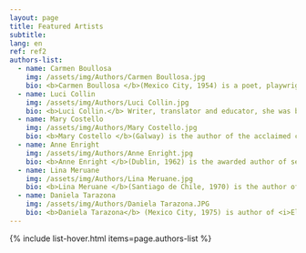 ```yaml
---
layout: page
title: Featured Artists
subtitle:
lang: en
ref: ref2
authors-list:
  - name: Carmen Boullosa
    img: /assets/img/Authors/Carmen Boullosa.jpg
    bio: <b>Carmen Boullosa </b>(Mexico City, 1954) is a poet, playwright, novelist and essayist.  She has published 18 novels, including <i>Antes</i> (1989)/ <i>Before</i> (2016), <i>Son vacas, somos puercos</i> (1991)/ <i>They’re Cows, We’re Pigs</i> (1997), <i>Llanto</i> (1992), <i>Duerme</i> (1994), <i>Treinta años</i> (1999)/ <i>Leaving Tabasco</i> (2001) y <i>Texas</i> (2013)/ <i>Texas&#58; The Great Theft</i> (2014). Two of her novels were awarded the distinction Best Novel Published in Mexico by <i>Reforma</i> newspaper. She also received the Xavier Villaurrutia Award for Best Mexican Novel, along many other international awards such as the 2015 International Dublin Literary Award and the German <i>Liberatur</i> prize. Her work has been translated into more than eight languages.<br><br>With fellow writer Salman Rushdie, Boullosa co-founded Mexico City’s House for Persecuted Writers, also known as Casa Citlaltépetl. She has also published art books and mixed media which have been exhibited at Mexican Museum of Modern Art and the New York Public Library.<br><br>As to her academic career, Boullosa has been a keynote speaker and lectured in Argentina, Ecuador, Venezuela, Colombia, France, Spain, England Germany, and Austria, as well as several American universities such as Brown, UC-Irvine and Princeton. She was also a visiting professor at New York University, San Diego State, Georgetown and La Sorbonne. Her literary work has been the object of abundant scholarly studies.
  - name: Luci Collin
    img: /assets/img/Authors/Luci Collin.jpg
    bio: <b>Luci Collin.</b> Writer, translator and educator, she was born in Brazil in 1964. She earned a BA in Piano/Performance (EMBAP, 1985), a degree in Portuguese and English Languages (UFPR, 1989), and a BA in Classical Percussion (EMBAP, 1990). She holds a Master’s Degree in English Literature (UFPR, 2003), a PhD in Linguistics and English Literature (USP, 2003) and two Postdoctoral Degrees (USP 2010/2017) researching on Irish Literature.<br><br> As a creative writer, she has published more than 20 books&#58; <i>Rosa que está</i> (2020), <i>Fascinação</i> (2019), and <i>A peça intocada</i> (2017) are among her latest. Her works have been included in national and international anthologies (in the USA, Germany, France, Mexico, Uruguay, Argentina and Peru) and she has been granted several literary awards, such as the Prêmio Jabuti/ Poesia, in 2016. She is a retired professor from the Federal University of Paraná (UFPR) and currently researches on the work of Irish poet Mary O’Donnell, at the W.B. Yeats Chair of Irish Studies, University of São Paulo.<br><br> A selection of Luci Collin’s poems, in Spanish, is available in <a href="https://www.vallejoandcompany.com/12-1-poemas-de-luci-collin/">this link.</a>
  - name: Mary Costello
    img: /assets/img/Authors/Mary Costello.jpg
    bio: <b>Mary Costello </b>(Galway) is the author of the acclaimed collection of short stories, <i>The China Factory </i>(2012), which was shortlisted for the First Book Award, granted by <i>The Guardian</i>. Costello earned an Arts Council bursary in 2011 and 2013. Her second book and first novel, <i>Academy Street</i>, was published in 2014 and was widely renowned. The novel was shortlisted for the Dublin International Literary Award, the Costa First Novel Prize and the EU Prize for Literature. <i>Academy Street </i>received both the awards of Irish Novel of the Year and Irish Book of the Year in 2014. Her latest novel, <i>The River </i>Capture, was published in 2019. Her work has been adapted by BBC Radio 4. She currently lives in Dublin.
  - name: Anne Enright
    img: /assets/img/Authors/Anne Enright.jpg
    bio: <b>Anne Enright </b>(Dublin, 1962) is the awarded author of seven novels, three collections of short stories and a collection of essays. Throughout her career, she has been granted numerous awards. Since 2010, she is a fellow of the Royal Society of Literature. In 1995, her first novel, <i>The Wig my Father Wore</i>, was shortlisted for the Irish Times/Aer Lingus Irish Literature Prize. <i>What Are You Like?</i>, published in 2000, received the Encore Award, and was shortlisted for the Whitbread Novel Award. In 2007, Enright published her fourth novel, <i>The Gathering</i>, which obtained the Man Booker Prize and was considered the Irish Novel of the Year, acknowledgement that <i>The Green Road </i>also received in 2015. In February 2020, Enright published <i>Actress</i>, her most recent novel.<br><br> Anne Enright read English and Philosophy at Trinity College Dublin, and completed an MA in Creative Writing, under Angela Carter’s tutelage, at the University of East Anglia. Enright has worked as a TV producer for the RTE network, and her short stories have appeared in several magazines like <i>The New Yorker </i>and <i>The Paris Review.</i>
  - name: Lina Meruane
    img: /assets/img/Authors/Lina Meruane.jpg
    bio: <b>Lina Meruane </b>(Santiago de Chile, 1970) is the author of five novels, six books of essays and numerous short stories. Her work has appeared in several international magazines such as <i>Lateral </i>(Spain), <i>The Literary Review </i>(United States), <i>Schiffe aus Feuer</i> (Germany), among others. Her first collection of short stories, <i>Las Infantas</i>, was published in 1998, after receiving a scholarship from the National Fund of Cultural Development and Arts (FONDART). In 2004, she published the novel <i>Fruta Podrida</i>, which received the Best New Novel Award, granted by the National Council of Culture and Art (CNCA). In 2011, she was awarded the Anna Seghers Prize due to the quality of her work and, in 2012, she received the Sor Juana Inés de la Cruz Prize in Guadalajara International Book Fair for her celebrated novel <i>Sangre en el Ojo </i>(2012)/<i> Seeing Red</i> (2016).<i> </i>In 2020, she published <i>Avidez</i>, her latest collection of short stories and, in 2021, the essay <i>Zona ciega</i>.<br><br>Meruane earned a Guggenheim Fellowship in 2004, a National Endowment for the Arts grant in 2010, and a writing fellowship by the DAAD Artists-in-Berlin Program in 2017. She currently teaches Literature, Latin American Cultures, and Creative Writing in the University of New York.
  - name: Daniela Tarazona
    img: /assets/img/Authors/Daniela Tarazona.JPG
    bio: <b>Daniela Tarazona</b> (Mexico City, 1975) is author of <i>El animal sobre la piedra</i> (Mexico, Almadía, 2008 and Argentina, Entropía, 2011). In 2012 she published her second novel, titled <i>El beso de la liebre </i>(Alfaguara), which was shortlisted as finalist for Las Américas Literary Award (Puerto Rico) in 2013. In 2020, she published a biography, under the title <i>Clarice Lispector. La mirada en el jardín</i>, and with illustrations by Nuria Mel (Lumen). Tarazona’s works have been translated into English and French.<br><br>She was a grantee in the Jóvenes Creadores Programme and is a member of Sistema Nacional de Creadores del Fondo Nacional para la Cultura y las Artes (FONCA). In 2015, Tarazona was acknowledged as one of the 25 Latin American literary secrets at the Guadalajara International Book Fair.
---
```


{% include list-hover.html items=page.authors-list %}
